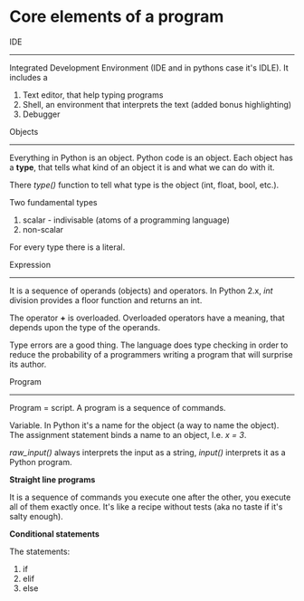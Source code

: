 Core elements of a program
==========================

IDE
___
Integrated Development Environment (IDE and in pythons case it's IDLE). It includes a
1. Text editor, that help typing programs
2. Shell, an environment that interprets the text (added bonus highlighting)
3. Debugger

Objects
_______

Everything in Python is an object. Python code is an object. Each object has a **type**, that tells what kind of an object it is and what we can do with it.

There *type()* function to tell what type is the object (int, float, bool, etc.).

Two fundamental types
1. scalar - indivisable (atoms of a programming language)
2. non-scalar

For every type there is a literal.

Expression
__________

It is a sequence of operands (objects) and operators. In Python 2.x, *int* division provides a floor function and returns an int.

The operator **+** is overloaded. Overloaded operators have a meaning, that depends upon the type of the operands.

Type errors are a good thing. The language does type checking in order to reduce the probability of a programmers writing a program that will surprise its author.

Program
_______

Program = script. A program is a sequence of commands.

Variable. In Python it's a name for the object (a way to name the object). The assignment statement binds a name to an object, I.e. *x = 3*.

*raw_input()* always interprets the input as a string, *input()* interprets it as a Python program.

**Straight line programs**

It is a sequence of commands you execute one after the other, you execute all of them exactly once. It's like a recipe without tests (aka no taste if it's salty enough).

**Conditional statements**

The statements:
1. if
2. elif
3. else
